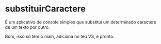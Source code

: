 # substituirCaractere
É um aplicativo de console simples que substitui um determinado caractere de um texto por outro.


Bom, isso só tem o main, adiciona no teu VS, e pronto.
